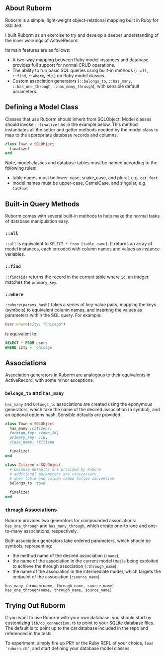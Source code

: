 ## About Ruborm

Ruborm is a simple, light-weight object-relational mapping built in Ruby for SQLite3.

I built Ruborm as an exercise to try and develop a deeper understanding of the inner workings of ActiveRecord.  

Its main features are as follows:

- A two-way mapping between Ruby model instances and database provides full support for normal CRUD operations.
- The ability to run basic SQL queries using built-in methods (`::all`, `::find`, `::where`, etc.) on Ruby model classes.
- Custom association generators (`::belongs_to`, `::has_many`, `::has_one_through`, `::has_many_through`), with sensible default parameters.

## Defining a Model Class

Classes that use Ruborm should inherit from SQLObject.  Model classes should invoke `::finalize!` as in the example below.  This method instantiates all the setter and getter methods needed by the model class to map to the appropriate database records and columns.

```ruby
class Town < SQLObject
  finalize!
end
```

Note, model classes and database tables must be named according to the following rules:
- table names must be lower-case, snake_case, and plural, e.g. `cat_feet`
- model names must be upper-case, CamelCase, and singular, e.g. `CatFoot`

## Built-in Query Methods

Ruborm comes with several built-in methods to help make the normal tasks of database manipulation easy.

### `::all`

`::all` is equivalent to `SELECT * from [table_name]`.  It returns an array of model instances, each encoded with column names and values as instance variables.

### `::find`
`::find(id)` returns the record in the current table where `id`, an integer, matches the `primary_key`.

### `::where`
`::where(params_hash)` takes a series of key-value pairs, mapping the keys (symbols) to equivalent column names, and inserting the values as parameters within the SQL query.  For example:

```ruby
User.where(city: "Chicago")
```
is equivalent to:
``` SQL
SELECT * FROM users
WHERE city = 'Chicago'
```

## Associations
Association generators in Ruborm are analogous to their equivalents in ActiveRecord, with some minor exceptions.  

### `belongs_to` and `has_many`
`has_many` and `belongs_to` associations are created using the eponymous generators, which take the name of the desired association (a symbol), and an optional options hash.  Sensible defaults are provided.
``` ruby
class Town < SQLObject
  has_many :citizens,
  foreign_key: :town_id,
  primary_key: :id,
  class_name: :Citizen

  finalize!
end

class Citizen < SQLObject
  # because defaults are provided by Ruborm
  # additional parameters are unnecessary,
  # when table and column names follow convention
  belongs_to :town

  finalize!
end

```

### `through` Associations
Ruborm provides two generators for compounded associations: `has_one_through` and `has_many_through`, which create one-to-one and one-to-many associations, respectively.

Both association generators take ordered parameters, which should be symbols, representing:

- the method name of the desired association (`:name`),
- the name of the association in the current model that is being exploited to achieve the through association (`:through_name`),
- the name of the association in the intermediate model, which targets the endpoint of the association (`:source_name`).

```
has_many_through(name, through_name, source_name)
has_one_through(name, through_name, source_name)
```

## Trying Out Ruborm

If you want to use Ruborm with your own database, you should start by customizing `lib/db_connection.rb` to point to your SQLite database files. The default is to point up to the cat database included in the repo and referenced in the tests.  

To experiment, simply fire up PRY or the Ruby REPL of your choice, `load 'ruborn.rb'`, and start defining your database model classes.
